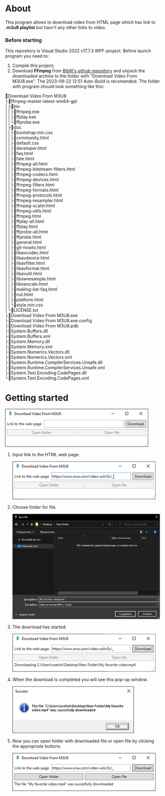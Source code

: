# About

This program allows to download video from HTML page which has link to **.m3u8 playlist** but hasn't any other links to video.

### Before starting

This repository is Visual Studio 2022 v17.7.3 WPF-project. Before launch program you need to:

1. Compile this project;
2. Download **FFmpeg** from [BtbN's github repository](https://github.com/BtbN/FFmpeg-Builds/releases/download/latest/ffmpeg-master-latest-win64-gpl.zip) and unpack the downloaded archive to the folder with "Download Video From M3U8.exe". The 2023-09-22 12:51 Auto-Build is recomended. The folder with program should look something like this:

📁Download Video From M3U8<br/>
├📁ffmpeg-master-latest-win64-gpl<br/>
│├📁bin<br/>
││├📃ffmpeg.exe<br/>
││├📃ffplay.exe<br/>
││└📃ffprobe.exe<br/>
│├📁doc<br/>
││├📃bootstrap.min.css<br/>
││├📃community.html<br/>
││├📃default.css<br/>
││├📃developer.html<br/>
││├📃faq.html<br/>
││├📃fate.html<br/>
││├📃ffmpeg-all.html<br/>
││├📃ffmpeg-bitstream-filters.html<br/>
││├📃ffmpeg-codecs.html<br/>
││├📃ffmpeg-devices.html<br/>
││├📃ffmpeg-filters.html<br/>
││├📃ffmpeg-formats.html<br/>
││├📃ffmpeg-protocols.html<br/>
││├📃ffmpeg-resampler.html<br/>
││├📃ffmpeg-scaler.html<br/>
││├📃ffmpeg-utils.html<br/>
││├📃ffmpeg.html<br/>
││├📃ffplay-all.html<br/>
││├📃ffplay.html<br/>
││├📃ffprobe-all.html<br/>
││├📃ffprobe.html<br/>
││├📃general.html<br/>
││├📃git-howto.html<br/>
││├📃libavcodec.html<br/>
││├📃libavdevice.html<br/>
││├📃libavfilter.html<br/>
││├📃libavformat.html<br/>
││├📃libavutil.html<br/>
││├📃libswresample.html<br/>
││├📃libswscale.html<br/>
││├📃mailing-list-faq.html<br/>
││├📃nut.html<br/>
││├📃platform.html<br/>
││└📃style.min.css<br/>
│└📃LICENSE.txt<br/>
├📃Download Video From M3U8.exe<br/>
├📃Download Video From M3U8.exe.config<br/>
├📃Download Video From M3U8.pdb<br/>
├📃System.Buffers.dll<br/>
├📃System.Buffers.xml<br/>
├📃System.Memory.dll<br/>
├📃System.Memory.xml<br/>
├📃System.Numerics.Vectors.dll<br/>
├📃System.Numerics.Vectors.xml<br/>
├📃System.Runtime.CompilerServices.Unsafe.dll<br/>
├📃System.Runtime.CompilerServices.Unsafe.xml<br/>
├📃System.Text.Encoding.CodePages.dll<br/>
└📃System.Text.Encoding.CodePages.xml<br/>

# Getting started

![](README/1.png)

1. Input link to the HTML web page.

    ![](README/2.png)

2. Choose folder for file.

    ![](README/3.png)

3. The download has started.

    ![](README/4.png)

4. When the download is completed you will see this pop-up window.

    ![](README/5.png)

5. Now you can open folder with downloaded file or open file by clicking the appropriate buttons.

    ![](README/6.png)
